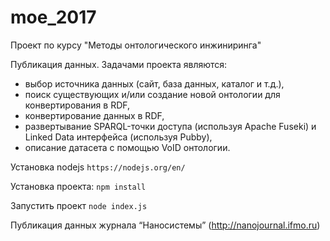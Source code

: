 # moe_2017
Проект по курсу "Методы онтологического инжиниринга"

Публикация данных. Задачами проекта являются:

* выбор источника данных (сайт, база данных, каталог и т.д.),
* поиск существующих и/или создание новой онтологии для конвертирования в RDF,
* конвертирование данных в RDF, 
* развертывание SPARQL-точки доступа (используя Apache Fuseki) и Linked Data интерфейса (используя Pubby),
* описание датасета с помощью VoID онтологии.

Установка nodejs
`https://nodejs.org/en/`

Установка проекта:
`npm install`

Запустить проект
`node index.js`

Публикация данных журнала “Наносистемы” (http://nanojournal.ifmo.ru)
